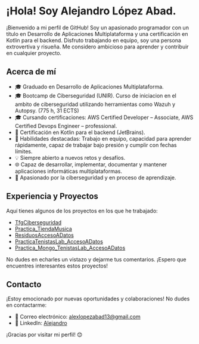 
# ¡Hola! Soy Alejandro López Abad.

¡Bienvenido a mi perfil de GitHub! Soy un apasionado programador con un título en Desarrollo de Aplicaciones Multiplataforma y una certificación en Kotlin para el backend. Disfruto trabajando en equipo, soy una persona extrovertiva y risueña. Me considero ambicioso para aprender y contribuir en cualquier proyecto.

## Acerca de mí

- 🎓 Graduado en Desarrollo de Aplicaciones Multiplataforma.
- 🎓 Bootcamp de Ciberseguridad (UNIR). Curso de iniciacion en el ambito de ciberseguridad utilizando herramientas como Wazuh y Autopsy. (775 h, 31 ECTS)
- 🎓 Cursando certificaciones: AWS Certified Developer – Associate, AWS Certified Devops Engineer – professional.
- 🚀 Certificación en Kotlin para el backend (JetBrains).
- 👥 Habilidades destacadas: Trabajo en equipo, capacidad para aprender rápidamente, capaz de trabajar bajo presión y cumplir con fechas límites.
- 💡 Siempre abierto a nuevos retos y desafíos.
- 🌐 Capaz de desarrollar, implementar, documentar y mantener aplicaciones informáticas multiplataformas.
- 🔐 Apasionado por la ciberseguridad y en proceso de aprendizaje.

## Experiencia y Proyectos

Aquí tienes algunos de los proyectos en los que he trabajado:

- [TfgCiberseguridad](https://github.com/AlejandroLopezAbad/TfgCiberseguridad)
- [Practica_TiendaMusica](https://github.com/AlejandroLopezAbad/Practica_TiendaMusica)
- [ResiduosAccesoADatos](https://github.com/AlejandroLopezAbad/ResiduosAccesoADatos)
- [PracticaTenistasLab_AccesoADatos](https://github.com/AlejandroLopezAbad/PracticaTenistasLab_AccesoADatos)
- [Practica_Mongo_TenistasLab_AccesoADatos](https://github.com/AlejandroLopezAbad/Practica_Mongo_TenistasLab_AccesoADatos)


No dudes en echarles un vistazo y dejarme tus comentarios. ¡Espero que encuentres interesantes estos proyectos!
## Contacto

¡Estoy emocionado por nuevas oportunidades y colaboraciones! No dudes en contactarme:

- 📧 Correo electrónico: [alexlopezabad13@gmail.com](mailto:alexlopezabad13@gmail.com)
- 🔗 LinkedIn: [Alejandro](https://www.linkedin.com/in/alejandro-lopez-abad-b43a8327b/)


¡Gracias por visitar mi perfil! 😊
